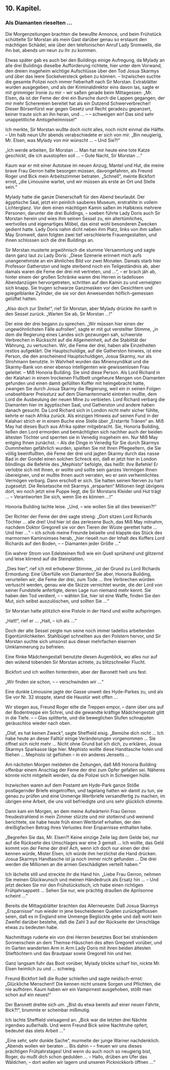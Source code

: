 <h2>10. Kapitel.</h2>
<h3>Als Diamanten rieselten …</h3>

Die Morgenzeitungen brachten die bewußte Annonce, und beim Frühstück schüttelte
Sir Morstan als mein Gast darüber genau so erstaunt den mächtigen Schädel, wie
über den telefonischen Anruf Lady Sromwells, die ihn bat, abends um neun zu ihr
zu kommen.

Etwas später gab es auch bei den Buildings einige Aufregung, da Mylady an alle
drei Buildings dieselbe Aufforderung richtete, hier unter dem Vorwand, den
dreien insgeheim wichtige Aufschlüsse über den Tod Josua Skarmys und über das
leere Sockelversteck geben zu können. – Inzwischen suchte die gesamte Polizei
noch immer fieberhaft nach Sir Morstan. Extrablätter wurden ausgegeben, und als
der Kriminaldirektor eins davon las, sagte er mit grimmiger Ironie zu mir – wir
saßen gerade beim Mittagessen: „Mr. Elsen, da ist der Feme der drei ein Bursche
durch die Lappen gegangen, der mir mehr Scherereien bereitet hat als ein
Dutzend Schwerverbrecher! Dieser Börsenfürst war gegen Gesetz und Recht
geradezu gepanzert, keiner traute sich an ihn heran, und … – – schweigen wir!
Das sind sehr unappetitliche Amtsgeheimnisse!“

Ich merkte, Sir Morstan wußte doch nicht alles, noch nicht einmal die Hälfte. –
Um halb neun Uhr abends verabschiedete er sich von mir. „Bin neugierig, Mr.
Elsen, was Mylady von mir wünscht … – Und Sie?!“

„Ich werde arbeiten, Sir Morstan … Man hat mir heute eine tote Katze geschickt,
die ich ausstopfen soll … – Gute Nacht, Sir Morstan …“

Kaum war er mit einer Autotaxe im neuen Anzug, Mantel und Hut, die meine brave
Frau Gerron hatte besorgen müssen, davongefahren, als Freund Roger und Bick
mein Arbeitszimmer betraten. „Schnell“, meinte Bickfort ernst, „die Limousine
wartet, und wir müssen als erste an Ort und Stelle sein.“

Mylady hatte die ganze Dienerschaft für den Abend beurlaubt. Der ägyptische
Saal, jetzt ein peinlich sauberes Museum, erstrahlte in vollem Lichterglanz.
Vor dem einen mächtigen Kamin saßen im Halbkreis mehrere Personen, darunter die
drei Buildings, – soeben führte Lady Doris auch Sir Morstan herein und wies ihm
seinen Sessel zu, ein altertümliches, wertvolles und eigenartiges Möbel, das
einst wohl besonderen Zwecken gedient hatte. Lady Doris nahm dicht neben ihm
Platz, links von ihm saßen May Sromwell, dann folgten zwei tief verschleierte
Frauengestalten, und ihnen schlossen sich die drei Buildings an.

Sir Morstan musterte argwöhnisch die stumme Versammlung und sagte dann ganz
laut zu Lady Doris: „Diese Szenerie erinnert mich aufs unangenehmste an ein
ähnliches Bild vor zwei Monaten. Damals starb hier Professor Gatherston und
legte sterbend noch ein Teilgeständnis ab, aber damals waren die Feme der drei
mit vertreten, und …“, – er brach jäh ab, hinter einem der großen Schränke
waren drei Herren in tadellosen Abendanzügen hervorgetreten, schritten auf den
Kamin zu und verneigten sich knapp. Sie trugen schwarze Ganzmasken vor den
Gesichtern und spiegelblanke Zylinder, die sie vor den Anwesenden
höflich-gemessen gelüftet hatten.

„Also doch zur Stelle!“, rief Sir Morstan, aber Mylady drückte ihn sanft in den
Sessel zurück. „Warten Sie ab, Sir Morstan …!“

Der eine der drei begann zu sprechen. „Wir müssen hier einen der
ungewöhnlichsten Fälle aufrollen“, sagte er mit gut verstellter Stimme, „in dem
die Regierung eines Landes sich gezwungen sah, schwerste Verbrechen in
Rücksicht auf die Allgemeinheit, auf die Stabilität der Währung, zu vertuschen.
Wir, die Feme der drei, haben alle Einzelheiten restlos aufgeklärt. Die
Hauptschuldige, auf die Gatherston hinwies, ist eine Person, die den
anscheinend Hauptschuldigen, Josua Skarmy, nur als Strohmann benutzte. In
Wahrheit wurden das Minensyndikat und die Skarmy-Bank von einer ebenso
intelligenten wie gewissenlosen Frau geleitet. – Miß Honoria Building. Sie sind
diese Person. Als Lord Richard in der Kalahari in einem trockenen Flußbett
ungeheure Mengen von Diamanten gefunden und einen damit gefüllten Koffer mit
heimgebracht hatte, zwangen Sie durch Josua Skarmy die Regierung, weil ein in
seinen Folgen unabsehbarer Preissturz auf dem Diamantenmarkt eintreten mußte,
dem Lord die Ausbeutung der neuen Mine zu verbieten. Lord Richard verbarg die
Diamanten hier im ägyptischen Saal, und Gatherston und andere haben danach
gesucht. Da Lord Richard sich in London nicht mehr sicher fühlte, kehrte er
nach Afrika zurück. Als einzigen Hinweis auf seinen Fund in der Kalahari strich
er in einem Buche eine Stelle über „Erstarrte Tränen“ an. Miß May hat dieses
Buch aus Afrika später mitgebracht. Sie, Honoria Building, ließen den Lord
ermorden und bemächtigten sich nachher auch der beiden ältesten Töchter und
sperrten sie in Venedig insgeheim ein. Nur Miß May entging Ihnen zunächst. –
Als die Dinge in Venedig für Sie durch Skarmys Dummheiten gefährlich wurden,
spielten Sie mit Ihren Pflegeeltern, die Sie völlig beeinflußten, die Feme der
drei und jagten Skarmy durch das nasse Bad in der Gondel einen solchen Schreck
ein, daß er jetzt hier in London blindlings die Befehle des „Mephisto“
befolgte, das heißt: *Ihre* Befehle! Er verlobte sich mit Ihnen, er wollte und
sollte sein ganzes Vermögen Ihnen übereignen, und er mußte Ihnen auch verraten,
wo er sein verheimlichtes Vermögen verbarg. Dann erschoß er sich. Sie hatten
seinen Nerven zu hart zugesetzt. Die Reisetasche mit Skarmys „ersparten“
Millionen liegt übrigens dort, wo noch jetzt eine Puppe liegt, die Sir Morstans
Kleider und Hut trägt … – Verantworten Sie sich, wenn Sie es können …!“

Honoria Building lachte leise. „Und, – wie wollen Sie all dies beweisen?!“

Der Richter der Feme der drei sagte streng: „Dort sitzen Lord Richards Töchter
… alle drei! Und hier ist das zerlesene Buch, das Miß May mitnahm, nachdem
Doktor Gregorell sie vor den Tieren der Wüste gerettet hatte … Und hier …“ –
ich schob meine Freunde beiseite und klappte das Stück des marmornen
Kaminsimses herab, „hier rieselt nun der Inhalt des Koffers Lord Richards auf
den Boden, – – Diamanten jeder Größe …“

Ein wahrer Strom von Edelsteinen floß wie ein Quell sprühend und glitzernd und
leise klirrend auf die Steinplatten.

„Dies hier“, rief ich mit erhobener Stimme, „ist der Grund zu Lord Richards
Ermordung: Eine Überfülle von Diamanten! Sie aber, Honoria Building,
verurteilen wir, die Feme der drei, zum Tode … Ihre Verbrechen würden vertuscht
werden, genau wie die Skizze vernichtet wurde, die der Lord von seiner
Fundstelle anfertigte, deren Lage nun niemand mehr kennt. Sie haben den Tod
verdient, – – wählen Sie, hier ist eine Waffe, finden Sie den Mut, sich selbst
auszulöschen, und sollten Sie …“

Sir Morstan hatte plötzlich eine Pistole in der Hand und wollte aufspringen.

„Halt!“, rief er … „Halt, – ich als …“

Doch der alte Sessel zeigte nun seine noch immer tadellos arbeitenden
Eigentümlichkeiten. Stahlbügel schnellten aus den Polstern hervor, und Sir
Morstan suchte sich umsonst aus dieser mehrfachen eisernen Umklammerung zu
befreien.

Eine flinke Mädchengestalt benutzte diesen Augenblick, wo alles nur auf den
wütend tobenden Sir Morstan achtete, zu blitzschneller Flucht.

Bickfort und ich wollten hinterdrein, aber der Baronett hielt uns fest.

„Wir finden sie schon, – – verschwinden wir …“

Eine dunkle Limousine jagte der Gasse unweit des Hyde-Parkes zu, und als Sie
vor Nr. 32 stoppte, stand die Haustür weit offen …

Wir stiegen aus, Freund Roger eilte die Treppen empor, – dann über uns auf der
Bodentreppe ein Schrei, und die gewandte kräftige Mädchengestalt glitt in die
Tiefe. – – Glas splitterte, und die beweglichen Stufen schnappten geräuschlos
wieder nach oben.

„Olaf, es hat keinen Zweck“, sagte Sheffield eisig. „Bemühe dich nicht … Ich
habe heute an dieser Falltür einige Veränderungen vorgenommen … Sie öffnet sich
nicht mehr … Nicht ohne Grund bat ich dich, zu erklären, Josua Skarmys
Sparkasse läge hier. Mephisto wollte diese Handtasche holen und fliehen …
Mephisto ist geflohen – in ein anderes Jenseits …

Am nächsten Morgen meldeten die Zeitungen, daß Miß Honoria Building offenbar
einem Anschlag der Feme der drei zum Opfer gefallen sei. Näheres könnte nicht
mitgeteilt werden, da die Polizei sich in Schweigen hülle.

Inzwischen waren auf dem Postamt am Hyde-Park ganze Stöße postlagernder Briefe
eingetroffen, und tagelang hatten wir damit zu tun, sie genau zu prüfen und
eine Unmenge Wertbriefe versandfertig zu machen, im übrigen eine Arbeit, die
uns voll befriedigte und uns sehr glücklich stimmte.

Dann kam ein Morgen, an dem meine Aufwärterin Frau Gerron freudestrahlend in
mein Zimmer stürzte und mir stotternd und weinend berichtete, sie habe heute
früh einen Wertbrief erhalten, der den dreißigfachen Betrag ihres Verlustes
ihrer Ersparnisse enthalten habe.

„Begreifen Sie das, Mr. Elsen?! Keine einzige Zeile lag dem Gelde bei, nur auf
die Rückseite des Umschlages war eine 3 gemalt … Ich wollte, das Geld kommt von
der Feme der drei! Ach, wenn ich doch nur einen der drei kennen würde, Mister
Elsen, ich würde ihm herzlichst die Hand drücken. Josua Skarmys Handtasche ist
ja noch immer nicht gefunden … Die drei werden die Millionen an die armen
Geschädigten verteilt haben.“

Ich lächelte still und streckte ihr die Hand hin. „Liebe Frau Gerron, nehmen
Sie meinen Glückwunsch und meinen Händedruck als Ersatz hin … – Und jetzt
decken Sie mir den Frühstückstisch, ich habe einen richtigen Frühjahrsappetit …
Sehen Sie nur, wie prächtig draußen die Aprilsonne scheint …“

Bereits die Mittagsblätter brachten das Allerneueste: Daß Josua Skarmys
„Ersparnisse“ nun wieder in jene bescheidenen Quellen zurückgeflossen seien,
daß es in England eine Unmenge Beglückte gebe und daß wohl kein Zweifel darüber
bestehe, daß die Zahl 3 auf der Rückseite der Umschläge etwas zu bedeuten habe.

Nachmittags ruderte ein von drei Herren besetztes Boot bei strahlendem
Sonnenschein an dem Themse-Häuschen des alten Gregorell vorüber, und im Garten
wanderten Arm in Arm Lady Doris mit ihren beiden ältesten Stieftöchtern und das
Brautpaar sowie Gregorell hin und her.

Ganz langsam fuhr das Boot vorüber, Mylady blickte scharf hin, nickte Mr. Elsen
heimlich zu und … schwieg.

Freund Bickfort ließ die Ruder schleifen und sagte neidisch-ernst: „Glückliche
Menschen!! Die kennen nicht unsere Sorgen und Pflichten, die nie aufhören. Kaum
haben wir ein Vampirnest ausgehoben, stößt man schon auf ein neues!“

Der Baronett drehte sich um. „Bist du etwa bereits auf einer neuen Fährte,
Bick?!“, brummte er scheinbar mißmutig.

Ich lachte Sheffield vielsagend an. „Bick war die letzten drei Nächte irgendwo
außerhalb. Und wenn Freund Bick seine Nachtruhe opfert, bedeutet das stets
Arbeit …“

„Eine sehr, sehr dunkle Sache“, murmelte der junge Warner nachdenklich. „Abends
wollen wir beraten … Bis dahin – – freuen wir uns dieses prächtigen
Frühjahrstages! Und wenn du auch noch so neugierig bist, Roger, du mußt dich
schon gedulden … – Hallo, drüben am Ufer das Wäldchen, – dort wollen wir lagern
und unseren Picknickkorb öffnen …“

